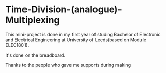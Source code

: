 # Time-Division-(analogue)-Multiplexing
This mini-project is done in my first year of studing Bachelor of Electronic and Electrical Engineering at University of Leeds(based on Module ELEC1801).

It's done on the breadboard.

Thanks to the people who gave me supports during making 
